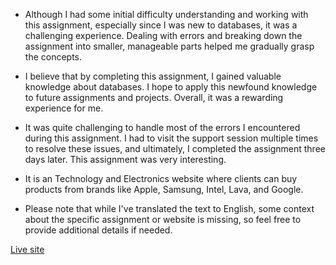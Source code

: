 - Although I had some initial difficulty understanding and working with this assignment, especially since I was new to databases, it was a challenging experience. Dealing with errors and breaking down the assignment into smaller, manageable parts helped me gradually grasp the concepts.

- I believe that by completing this assignment, I gained valuable knowledge about databases. I hope to apply this newfound knowledge to future assignments and projects. Overall, it was a rewarding experience for me.

- It was quite challenging to handle most of the errors I encountered during this assignment. I had to visit the support session multiple times to resolve these issues, and ultimately, I completed the assignment three days later. This assignment was very interesting.

- It is an Technology and Electronics website where clients can buy products from brands like Apple, Samsung, Intel, Lava, and Google.

- Please note that while I've translated the text to English, some context about the specific assignment or website is missing, so feel free to provide additional details if needed.

[Live site](https://technology-and-electroni-18366.web.app)

